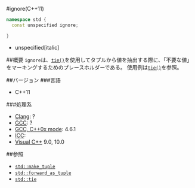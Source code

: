 #ignore(C++11)
```cpp
namespace std {
  const unspecified ignore;

}
```
* unspecified[italic]

##概要
`ignore`は、[`tie()`](./tie.md)を使用してタプルから値を抽出する際に、「不要な値」をマーキングするためのプレースホルダーである。 
使用例は[`tie()`](./tie.md)を参照。


##バージョン
###言語
- C++11

###処理系
- [Clang](/implementation#clang.md): ?
- [GCC](/implementation#gcc.md): ?
- [GCC, C++0x mode](/implementation#gcc.md): 4.6.1
- [ICC](/implementation#icc.md): 
- [Visual C++](/implementation#visual_cpp.md) 9.0, 10.0


##参照
- [`std::make_tuple`](./make_tuple.md)
- [`std::forward_as_tuple`](./forward_as_tuple.md)
- [`std::tie`](./tie.md)

